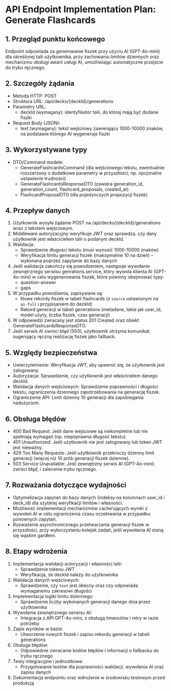 # API Endpoint Implementation Plan: Generate Flashcards

## 1. Przegląd punktu końcowego
Endpoint odpowiada za generowanie fiszek przy użyciu AI (GPT-4o-mini) dla określonej talii użytkownika, przy zachowaniu limitów dziennych oraz mechanizmu obsługi awarii usługi AI, umożliwiając automatyczne przejście do trybu ręcznego.

## 2. Szczegóły żądania
- Metoda HTTP: POST
- Struktura URL: /api/decks/{deckId}/generations
- Parametry URL:
  - deckId (wymagany): identyfikator talii, do której mają być dodane fiszki
- Request Body (JSON):
  - text (wymagany): tekst wejściowy zawierający 1000-10000 znaków, na podstawie którego AI wygeneruje fiszki

## 3. Wykorzystywane typy
- DTO/Command modele:
  - GenerateFlashcardsCommand (dla wejściowego tekstu, ewentualnie rozszerzony o dodatkowe parametry w przyszłości, np. opcjonalne ustawienie trudności)
  - GenerateFlashcardsResponseDTO (zawiera generation_id, generation_count, flashcard_proposals, created_at)
  - FlashcardProposalDTO (dla pojedynczych propozycji fiszek)

## 4. Przepływ danych
1. Użytkownik wysyła żądanie POST na /api/decks/{deckId}/generations wraz z tekstem wejściowym.
2. Middleware autoryzacyjny weryfikuje JWT oraz sprawdza, czy dany użytkownik jest właścicielem talii o podanym deckId.
3. Walidacja:
   - Sprawdzenie długości tekstu (musi wynosić 1000-10000 znaków)
   - Weryfikacja limitu generacji fiszek (maksymalnie 10 na dzień) – wykonana poprzez zapytanie do bazy danych
4. Jeśli walidacja zakończy się powodzeniem, następuje wywołanie zewnętrznego serwisu genrations.service, który wywola klienta AI (GPT-4o-mini) w celu wygenerowania fiszek, które powinny obejmować typy:
   - question-answer
   - gaps
5. W przypadku powodzenia, zapisywane są:
   - Nowe rekordy fiszek w tabeli flashcards (z `source` ustawionym na `ai-full` i przypisaniem do deckId)
   - Rekord generacji w tabeli generations (metadane, takie jak user_id, model użyty, liczba fiszek, czas generacji)
6. W odpowiedzi zwracany jest status 201 Created oraz obiekt GenerateFlashcardsResponseDTO.
7. Jeśli serwis AI zwróci błąd (503), użytkownik otrzyma komunikat sugerujący ręczną realizację fiszek jako fallback.

## 5. Względy bezpieczeństwa
- Uwierzytelnienie: Weryfikacja JWT, aby upewnić się, że użytkownik jest zalogowany.
- Autoryzacja: Sprawdzenie, czy użytkownik jest właścicielem danego deckId.
- Walidacja danych wejściowych: Sprawdzenie poprawności i długości tekstu, ograniczenia dziennego zapotrzebowania na generację fiszek.
- Ograniczenie API: Limit dzienny 10 generacji dla zapobiegania nadużyciom.

## 6. Obsługa błędów
- 400 Bad Request: Jeśli dane wejściowe są niekompletne lub nie spełniają wymagań (np. niepoprawna długość tekstu).
- 401 Unauthorized: Jeśli użytkownik nie jest zalogowany lub token JWT jest nieważny.
- 429 Too Many Requests: Jeśli użytkownik przekroczy dzienny limit generacji (więcej niż 10 prób generacji fiszek dziennie).
- 503 Service Unavailable: Jeśli zewnętrzny serwis AI (GPT-4o-mini) zwróci błąd, i zalecenie trybu ręcznego.

## 7. Rozważania dotyczące wydajności
- Optymalizacja zapytań do bazy danych (indeksy na kolumnach user_id i deck_id) dla szybkiej weryfikacji limitów i własności.
- Możliwość implementacji mechanizmów cache’ujących wyniki z wywołań AI w celu ograniczenia czasu oczekiwania w przypadku ponownych zapytań.
- Rozważenie asynchronicznego przetwarzania generacji fiszek w przyszłości, przy wykorzystaniu kolejek zadań, jeśli wywołania AI staną się wąskim gardłem.

## 8. Etapy wdrożenia
1. Implementacja walidacji autoryzacji i własności talii:
   - Sprawdzenie tokenu JWT
   - Weryfikacja, że deckId należy do użytkownika
2. Walidacja danych wejściowych:
   - Sprawdzenie, czy `text` jest obecny oraz czy odpowiada wymaganemu zakresowi długości
3. Implementacja logiki limitu dziennego:
   - Sprawdzenie liczby wykonanych generacji danego dnia przez użytkownika
4. Wywołanie zewnętrznego serwisu AI:
   - Integracja z API GPT-4o-mini, z obsługą timeoutów i retry w razie potrzeby
5. Zapis wyników w bazie:
   - Utworzenie nowych fiszek i zapisu rekordu generacji w tabeli generations
6. Obsługa błędów:
   - Odpowiednie zwracanie kodów błędów i informacji o fallbacku do trybu ręcznego
7. Testy integracyjne i jednostkowe:
   - Przygotowanie testów dla poprawności walidacji, wywołania AI oraz zapisu danych
8. Dokumentacja endpointu oraz wdrożenie w środowisku testowym przed produkcją
